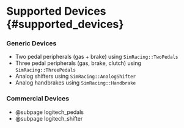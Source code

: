 # Supported Devices {#supported_devices}

### Generic Devices

* Two pedal peripherals (gas + brake) using `SimRacing::TwoPedals`
* Three pedal peripherals (gas, brake, clutch) using `SimRacing::ThreePedals`
* Analog shifters using `SimRacing::AnalogShifter`
* Analog handbrakes using `SimRacing::Handbrake`

### Commercial Devices

- @subpage logitech_pedals
- @subpage logitech_shifter
